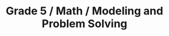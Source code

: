 ---
title: "Grade 5 / Math / Modeling and Problem Solving"
subject: "math"
grade: "5"
area: "mps"
next_steps:
  - instructions: "With your student, practice solving multi-digit addition and subtraction word problems using strategies such as drawing a picture or diagram, or making a table."
  - instructions: "With your student, discuss what a word problem is asking and whether any more information is needed. Solve using strategies such as drawing a picture or diagram, or making a table."
  - instructions: "With your student, create and solve word problems. Discuss what the problem is asking and whether more information is needed. Choose a strategy (picture, diagram, table of values) to solve."
---
